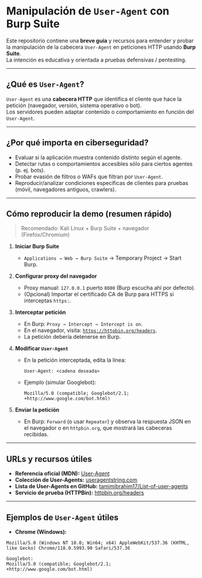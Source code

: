 # Manipulación de `User-Agent` con Burp Suite

Este repositorio contiene una **breve guía** y recursos para entender y probar la manipulación de la cabecera `User-Agent` en peticiones HTTP usando **Burp Suite**.  
La intención es educativa y orientada a pruebas defensivas / pentesting.

---

## ¿Qué es `User-Agent`?
`User-Agent` es una **cabecera HTTP** que identifica el cliente que hace la petición (navegador, versión, sistema operativo o bot).  
Los servidores pueden adaptar contenido o comportamiento en función del `User-Agent`.

---

## ¿Por qué importa en ciberseguridad?
- Evaluar si la aplicación muestra contenido distinto según el agente.  
- Detectar rutas o comportamientos accesibles sólo para ciertos agentes (p. ej. bots).  
- Probar evasión de filtros o WAFs que filtran por `User-Agent`.  
- Reproducir/analizar condiciones específicas de clientes para pruebas (móvil, navegadores antiguos, crawlers).

---

## Cómo reproducir la demo (resumen rápido)

> Recomendado: Kali Linux + Burp Suite + navegador (Firefox/Chromium)

1. **Iniciar Burp Suite**
   - `Applications → Web → Burp Suite` → Temporary Project → Start Burp.

2. **Configurar proxy del navegador**
   - Proxy manual: `127.0.0.1` puerto `8080` (Burp escucha ahí por defecto).  
   - (Opcional) Importar el certificado CA de Burp para HTTPS si interceptas `https:`.

3. **Interceptar petición**
   - En Burp: `Proxy → Intercept → Intercept is on`.  
   - En el navegador, visita: [`https://httpbin.org/headers`](https://httpbin.org/headers).  
   - La petición debería detenerse en Burp.

4. **Modificar `User-Agent`**
   - En la petición interceptada, edita la línea:
     ```http
     User-Agent: <cadena deseada>
     ```
   - Ejemplo (simular Googlebot):
     ```http
     Mozilla/5.0 (compatible; Googlebot/2.1; +http://www.google.com/bot.html)
     ```

5. **Enviar la petición**
   - En Burp: `Forward` (o usar `Repeater`) y observa la respuesta JSON en el navegador o en `httpbin.org`, que mostrará las cabeceras recibidas.

---

## URLs y recursos útiles
- **Referencia oficial (MDN):** [User-Agent](https://developer.mozilla.org/en-US/docs/Web/HTTP/Headers/User-Agent)  
- **Colección de User-Agents:** [useragentstring.com](https://www.useragentstring.com/)  
- **Lista de User-Agents en GitHub:** [tamimibrahim17/List-of-user-agents](https://github.com/tamimibrahim17/List-of-user-agents)  
- **Servicio de prueba (HTTPBin):** [httpbin.org/headers](https://httpbin.org/headers)

---

## Ejemplos de `User-Agent` útiles
- **Chrome (Windows):**
```http
Mozilla/5.0 (Windows NT 10.0; Win64; x64) AppleWebKit/537.36 (KHTML, like Gecko) Chrome/118.0.5993.90 Safari/537.36

Googlebot:
Mozilla/5.0 (compatible; Googlebot/2.1; +http://www.google.com/bot.html)



